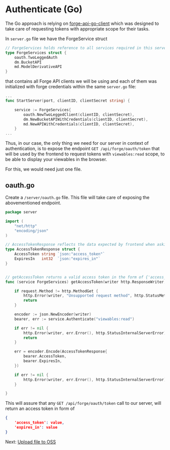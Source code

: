 # Authenticate (Go)

The Go approach is relying on [forge-api-go-client](https://github.com/apprentice3d/forge-api-go-client) which was designed to take care of requesting tokens with appropriate scope for their tasks.

In `server.go` file we have the ForgeService struct 

```go
// ForgeServices holds reference to all services required in this server
type ForgeServices struct {
	oauth.TwoLeggedAuth
	dm.BucketAPI
	md.ModelDerivativeAPI
}

```
that contains all Forge API clients we will be using and each of them was initialized with forge credentials within the same `server.go` file:

```go
...
func StartServer(port, clientID, clientSecret string) {

	service := ForgeServices{
		oauth.NewTwoLeggedClient(clientID, clientSecret),
		dm.NewBucketAPIWithCredentials(clientID, clientSecret),
		md.NewAPIWithCredentials(clientID, clientSecret),
	}
...
```

Thus, in our case, the only thing we need for our server in context of authentication, is to expose the endpoint `GET /api/forge/oauth/token` that will be used by the frontend to request tokens with `viewables:read` scope, to be able to display your viewables in the browser.

For this, we would need just one file.

## oauth.go

Create a `/server/oauth.go` file. This file will take care of exposing the abovementioned endpoint. 

```go
package server

import (
	"net/http"
	"encoding/json"
)

// AccessTokenResponse reflects the data expected by frontend when asking for a token
type AccessTokenResponse struct {
	AccessToken string `json:"access_token"`
	ExpiresIn   int32  `json:"expires_in"`
}


// getAccessToken returns a valid access token in the form of {'access_token':value, 'expires_in':value}
func (service ForgeServices) getAccessToken(writer http.ResponseWriter, request *http.Request) {

	if request.Method != http.MethodGet {
		http.Error(writer, "Unsupported request method", http.StatusMethodNotAllowed)
		return
	}

	encoder := json.NewEncoder(writer)
	bearer, err := service.Authenticate("viewables:read")

	if err != nil {
		http.Error(writer, err.Error(), http.StatusInternalServerError)
		return
	}

	err = encoder.Encode(AccessTokenResponse{
		bearer.AccessToken,
		bearer.ExpiresIn,
	})

	if err != nil {
		http.Error(writer, err.Error(), http.StatusInternalServerError)
	}

}
```

This will assure that any `GET /api/forge/oauth/token` call to our server, will return an access token in form of

```json
{
	'access_token': value, 
	'expires_in': value
}
```

Next: [Upload file to OSS](/datamanagement/oss/)